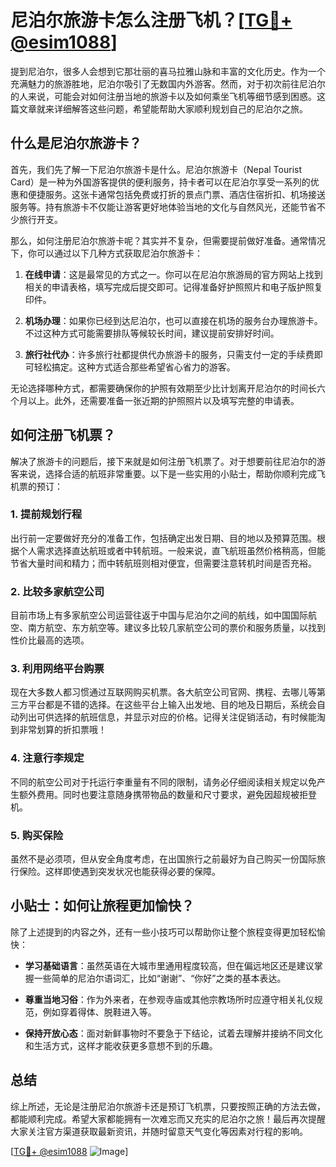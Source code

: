 # 尼泊尔旅游卡怎么注册飞机？[[TG💪+ @esim1088](https://t.me/s/esim1088)]

提到尼泊尔，很多人会想到它那壮丽的喜马拉雅山脉和丰富的文化历史。作为一个充满魅力的旅游胜地，尼泊尔吸引了无数国内外游客。然而，对于初次前往尼泊尔的人来说，可能会对如何注册当地的旅游卡以及如何乘坐飞机等细节感到困惑。这篇文章就来详细解答这些问题，希望能帮助大家顺利规划自己的尼泊尔之旅。

## 什么是尼泊尔旅游卡？

首先，我们先了解一下尼泊尔旅游卡是什么。尼泊尔旅游卡（Nepal Tourist Card）是一种为外国游客提供的便利服务，持卡者可以在尼泊尔享受一系列的优惠和便捷服务。这张卡通常包括免费或打折的景点门票、酒店住宿折扣、机场接送服务等。持有旅游卡不仅能让游客更好地体验当地的文化与自然风光，还能节省不少旅行开支。

那么，如何注册尼泊尔旅游卡呢？其实并不复杂，但需要提前做好准备。通常情况下，你可以通过以下几种方式获取尼泊尔旅游卡：

1. **在线申请**：这是最常见的方式之一。你可以在尼泊尔旅游局的官方网站上找到相关的申请表格，填写完成后提交即可。记得准备好护照照片和电子版护照复印件。
   
2. **机场办理**：如果你已经到达尼泊尔，也可以直接在机场的服务台办理旅游卡。不过这种方式可能需要排队等候较长时间，建议提前安排好时间。

3. **旅行社代办**：许多旅行社都提供代办旅游卡的服务，只需支付一定的手续费即可轻松搞定。这种方式适合那些希望省心省力的游客。

无论选择哪种方式，都需要确保你的护照有效期至少比计划离开尼泊尔的时间长六个月以上。此外，还需要准备一张近期的护照照片以及填写完整的申请表。

## 如何注册飞机票？

解决了旅游卡的问题后，接下来就是如何注册飞机票了。对于想要前往尼泊尔的游客来说，选择合适的航班非常重要。以下是一些实用的小贴士，帮助你顺利完成飞机票的预订：

### 1. 提前规划行程

出行前一定要做好充分的准备工作，包括确定出发日期、目的地以及预算范围。根据个人需求选择直达航班或者中转航班。一般来说，直飞航班虽然价格稍高，但能节省大量时间和精力；而中转航班则相对便宜，但需要注意转机时间是否充裕。

### 2. 比较多家航空公司

目前市场上有多家航空公司运营往返于中国与尼泊尔之间的航线，如中国国际航空、南方航空、东方航空等。建议多比较几家航空公司的票价和服务质量，以找到性价比最高的选项。

### 3. 利用网络平台购票

现在大多数人都习惯通过互联网购买机票。各大航空公司官网、携程、去哪儿等第三方平台都是不错的选择。在这些平台上输入出发地、目的地及日期后，系统会自动列出可供选择的航班信息，并显示对应的价格。记得关注促销活动，有时候能淘到非常划算的折扣票哦！

### 4. 注意行李规定

不同的航空公司对于托运行李重量有不同的限制，请务必仔细阅读相关规定以免产生额外费用。同时也要注意随身携带物品的数量和尺寸要求，避免因超规被拒登机。

### 5. 购买保险

虽然不是必须项，但从安全角度考虑，在出国旅行之前最好为自己购买一份国际旅行保险。这样即使遇到突发状况也能获得必要的保障。

## 小贴士：如何让旅程更加愉快？

除了上述提到的内容之外，还有一些小技巧可以帮助你让整个旅程变得更加轻松愉快：

- **学习基础语言**：虽然英语在大城市里通用程度较高，但在偏远地区还是建议掌握一些简单的尼泊尔语词汇，比如“谢谢”、“你好”之类的基本表达。
  
- **尊重当地习俗**：作为外来者，在参观寺庙或其他宗教场所时应遵守相关礼仪规范，例如穿着得体、脱鞋进入等。

- **保持开放心态**：面对新鲜事物时不要急于下结论，试着去理解并接纳不同文化和生活方式，这样才能收获更多意想不到的乐趣。

## 总结

综上所述，无论是注册尼泊尔旅游卡还是预订飞机票，只要按照正确的方法去做，都能顺利完成。希望大家都能拥有一次难忘而又充实的尼泊尔之旅！最后再次提醒大家关注官方渠道获取最新资讯，并随时留意天气变化等因素对行程的影响。

[[TG💪+ @esim1088](https://t.me/s/esim1088) ![Image](https://i.postimg.cc/4NQfJmqS/Snipaste-2025-05-13-00-14-12.png)]